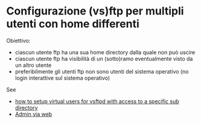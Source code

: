 # Configurazione (vs)ftp per multipli utenti con home differenti

Obiettivo:
* ciascun utente ftp ha una sua home directory dalla quale non può uscire
* ciascun utente ftp ha visibilità di un (sotto)ramo eventualmente visto da un altro utente
* preferibilmente gli utenti ftp non sono utenti del sistema operativo (no login interattive sul sistema operativo)


See
 * [how to setup virtual users for vsftpd with access to a specific sub directory](http://askubuntu.com/questions/575523/how-to-setup-virtual-users-for-vsftpd-with-access-to-a-specific-sub-directory)
* [Admin via web](https://github.com/Tvel/VsftpdWeb)
